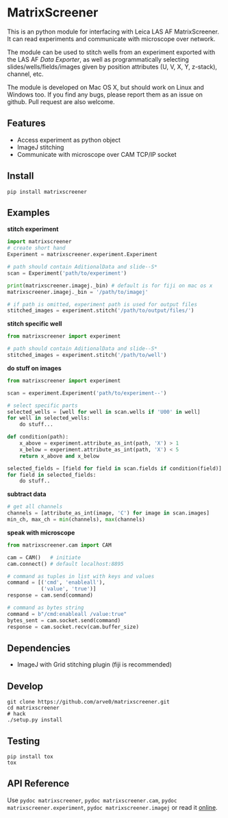 # MatrixScreener #
This is an python module for interfacing with Leica LAS AF MatrixScreener.
It can read experiments and communicate with microscope over network.

The module can be used to stitch wells from an experiment exported with the
LAS AF *Data Exporter*, as well as programmatically selecting
slides/wells/fields/images given by position attributes (U, V, X, Y, z-stack),
channel, etc.

The module is developed on Mac OS X, but should work on Linux and Windows too.
If you find any bugs, please report them as an issue on github. Pull request
are also welcome.


## Features
- Access experiment as python object
- ImageJ stitching
- Communicate with microscope over CAM TCP/IP socket


## Install ##
```
pip install matrixscreener
```


## Examples ##
**stitch experiment**
```python
import matrixscreener
# create short hand
Experiment = matrixscreener.experiment.Experiment

# path should contain AditionalData and slide--S*
scan = Experiment('path/to/experiment')

print(matrixscreener.imagej._bin) # default is for fiji on mac os x
matrixscreener.imagej._bin = '/path/to/imagej'

# if path is omitted, experiment path is used for output files
stitched_images = experiment.stitch('/path/to/output/files/')
```

**stitch specific well**
```python
from matrixscreener import experiment

# path should contain AditionalData and slide--S*
stitched_images = experiment.stitch('/path/to/well')
```

**do stuff on images**
```python
from matrixscreener import experiment

scan = experiment.Experiment('path/to/experiment--')

# select specific parts
selected_wells = [well for well in scan.wells if 'U00' in well]
for well in selected_wells:
    do stuff...

def condition(path):
    x_above = experiment.attribute_as_int(path, 'X') > 1
    x_below = experiment.attribute_as_int(path, 'X') < 5
    return x_above and x_below

selected_fields = [field for field in scan.fields if condition(field)]
for field in selected_fields:
    do stuff..
```

**subtract data**
```python
# get all channels
channels = [attribute_as_int(image, 'C') for image in scan.images]
min_ch, max_ch = min(channels), max(channels)
```

**speak with microscope**
```python
from matrixscreener.cam import CAM

cam = CAM()   # initiate
cam.connect() # default localhost:8895

# command as tuples in list with keys and values
command = [('cmd', 'enableall'),
           ('value', 'true')]
response = cam.send(command)

# command as bytes string
command = b"/cmd:enableall /value:true"
bytes_sent = cam.socket.send(command)
response = cam.socket.recv(cam.buffer_size)
```


## Dependencies ##
- ImageJ with Grid stitching plugin (fiji is recommended)


## Develop ##
```
git clone https://github.com/arve0/matrixscreener.git
cd matrixscreener
# hack
./setup.py install
```

## Testing ##
```
pip install tox
tox
```

## API Reference ##
Use `pydoc matrixscreener`, `pydoc matrixscreener.cam`,
`pydoc matrixscreener.experiment`, `pydoc matrixscreener.imagej` or read it
[online](http://matrixscreener.readthedocs.org).
